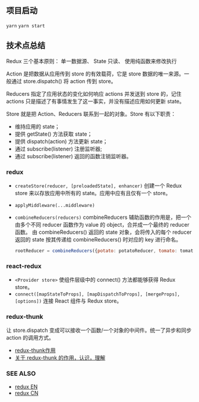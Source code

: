 ## 项目启动

`yarn`
`yarn start`

## 技术点总结

Redux 三个基本原则： 单一数据源、 State 只读、 使用纯函数来修改执行

Action 是把数据从应用传到 store 的有效载荷，它是 store 数据的唯一来源。一般通过 store.dispatch() 将 action 传到 store。

Reducers 指定了应用状态的变化如何响应 actions 并发送到 store 的，记住 actions 只是描述了有事情发生了这一事实，并没有描述应用如何更新 state。

Store 就是把 Action、Reducers 联系到一起的对象。Store 有以下职责：

- 维持应用的 state；
- 提供 getState() 方法获取 state；
- 提供 dispatch(action) 方法更新 state；
- 通过 subscribe(listener) 注册监听器;
- 通过 subscribe(listener) 返回的函数注销监听器。

### redux

- `createStore(reducer, [preloadedState], enhancer)`
    创建一个 Redux store 来以存放应用中所有的 state。应用中应有且仅有一个 store。
- `applyMiddleware(...middleware)`
- `combineReducers(reducers)`
    combineReducers 辅助函数的作用是，把一个由多个不同 reducer 函数作为 value 的 object，合并成一个最终的 reducer 函数。
    由 combineReducers() 返回的 state 对象，会将传入的每个 reducer 返回的 state 按其传递给 combineReducers() 时对应的 key 进行命名。

    ```js
    rootReducer = combineReducers({potato: potatoReducer, tomato: tomatoReducer})
    ```

### react-redux

- `<Provider store>` 使组件层级中的 connect() 方法都能够获得 Redux store。
- `connect([mapStateToProps], [mapDispatchToProps], [mergeProps], [options])` 连接 React 组件与 Redux store。

### redux-thunk

让 store.dispatch 变成可以接收一个函数/一个对象的中间件。统一了异步和同步 action 的调用方式。

- [redux-thunk作用](https://www.jianshu.com/p/8dc309a8b4f7)
- [关于 redux-thunk 的作用，认识，理解](https://blog.csdn.net/Jioho_chen/article/details/104884490)

### SEE ALSO

- [redux EN](https://redux.js.org/)
- [redux CN](https://www.redux.org.cn/)
